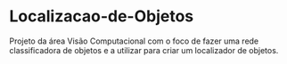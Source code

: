 # Localizacao-de-Objetos
Projeto da área Visão Computacional com o foco de fazer uma rede classificadora de objetos e a utilizar para criar um localizador de objetos.

